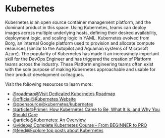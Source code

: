# Kubernetes

Kubernetes is an open source container management platform, and the dominant product in this space. Using Kubernetes, teams can deploy images across multiple underlying hosts, defining their desired availability, deployment logic, and scaling logic in YAML. Kubernetes evolved from Borg, an internal Google platform used to provision and allocate compute resources (similar to the Autopilot and Aquaman systems of Microsoft Azure). The popularity of Kubernetes has made it an increasingly important skill for the DevOps Engineer and has triggered the creation of Platform teams across the industry. These Platform engineering teams often exist with the sole purpose of making Kubernetes approachable and usable for their product development colleagues.

Visit the following resources to learn more:

- [@roadmap@Visit Dedicated Kubernetes Roadmap](https://roadmap.sh/kubernetes)
- [@official@Kubernetes Website](https://kubernetes.io/)
- [@opensource@kubernetes/kubernetes](https://github.com/kubernetes/kubernetes)
- [@article@Primer: How Kubernetes Came to Be, What It Is, and Why You Should Care](https://thenewstack.io/primer-how-kubernetes-came-to-be-what-it-is-and-why-you-should-care/)
- [@article@Kubernetes: An Overview](https://thenewstack.io/kubernetes-an-overview/)
- [@video@ Complete Kubernetes Course - From BEGINNER to PRO ](https://www.youtube.com/watch?v=2T86xAtR6Fo)
- [@feed@Explore top posts about Kubernetes](https://app.daily.dev/tags/kubernetes?ref=roadmapsh)